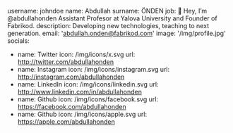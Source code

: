 username: johndoe
name: Abdullah
surname: ÖNDEN
job: 👋 Hey, I’m @abdullahonden Assistant Profesor at Yalova University and Founder of Fabrikod.
description: Developing new technologies, teaching to next generation.
email: 'abdullah.onden@fabrikod.com'
image: '/img/profile.jpg'
socials:
  - name: Twitter
    icon: /img/icons/x.svg
    url: http://twitter.com/abdullahonden
  - name: Instagram
    icon: /img/icons/instagram.svg
    url: http://instagram.com/abdullahonden
  - name: LinkedIn
    icon: /img/icons/linkedin.svg
    url: http://www.linkedin.com/in/abdullahonden
  - name: Github
    icon: /img/icons/facebook.svg
    url: https://facebook.com/abdullahonden
  - name: Github
    icon: /img/icons/apple.svg
    url: https://apple.com/abdullahonden